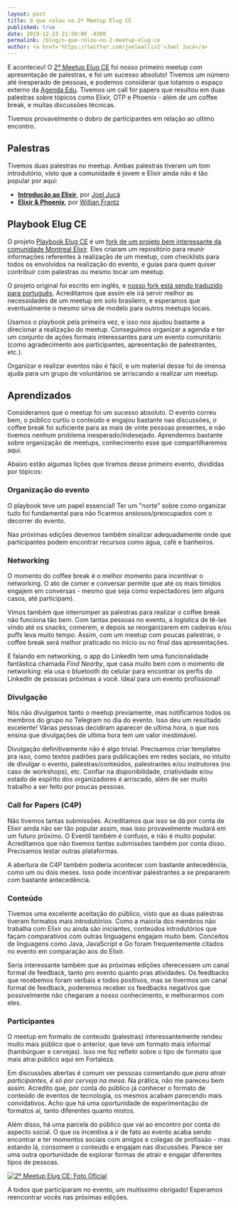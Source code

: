 ```yaml
---
layout: post
title: O que rolou no 2º Meetup Elug CE
published: true
date: 2019-12-23 21:50:00 -0300
permalink: /blog/o-que-rolou-no-2-meetup-elug-ce
author: <a href='https://twitter.com/joelwallis1'>Joel Jucá</a>
---
```


E aconteceu! O [2º Meetup Elug CE](https://eventil.com/events/elug-ce-meetup-2) foi nosso primeiro meetup com apresentação de palestras, e foi um sucesso absoluto! Tivemos um número até inesperado de pessoas, e podemos considerar que lotamos o espaço externo da [Agenda Edu](https://agendaedu.com). Tivemos um call for papers que resultou em duas palestras sobre tópicos como Elixir, OTP e Phoenix - além de um coffee break, e muitas discussões técnicas.

Tivemos provavelmente o dobro de participantes em relação ao ultimo encontro.

<!--
O [primeiro meetup](https://eventil.com/events/elug-ce-meetup-1) aconteceu na [hamburgueria MacLarens](https://goo.gl/maps/bNjXRH8d6vceA1QFA), em junho desse ano, com um formato mais informal, onde os membros presentes discutiram tópicos referentes à fundação do grupo.
-->

## Palestras

Tivemos duas palestras no meetup. Ambas palestras tiveram um tom introdutório, visto que a comunidade é jovem e Elixir ainda não é tão popular por aqui:

- **[Introdução ao Elixir](https://speakerdeck.com/joelwallis/introducao-ao-elixir)**, por [Joel Jucá](https://twitter.com/joelwallis1)
- **[Elixir & Phoenix](https://slides.com/luigiwillian/elixir-phoenix)**, por [Willian Frantz](https://twitter.com/frantz_willian)

## Playbook Elug CE

O projeto [Playbook Elug CE](https://github.com/elug-ce/playbook) é um [fork de um projeto bem interessante da comunidade Montreal Elixir](https://github.com/montrealelixir/playbook). Eles criaram um repositório para reunir informações referentes à realização de um meetup, com checklists para todos os envolvidos na realização do evento, e guias para quem quiser contribuir com palestras ou mesmo tocar um meetup.

O projeto original foi escrito em inglês, e [nosso fork está sendo traduzido para português](https://github.com/elug-ce/playbook/issues/3). Acreditamos que assim ele irá servir melhor as necessidades de um meetup em solo brasileiro, e esperamos que eventualmente o mesmo sirva de modelo para outros meetups locais.

Usamos o playbook pela primeira vez, e isso nos ajudou bastante a direcionar a realização do meetup. Conseguimos organizar a agenda e ter um conjunto de ações formais interessantes para um evento comunitário (como agradecimento aos participantes, apresentação de palestrantes, etc.).

Organizar e realizar eventos não é fácil, e um material desse foi de imensa ajuda para um grupo de voluntários se arriscando a realizar um meetup.

## Aprendizados

Consideramos que o meetup foi um sucesso absoluto. O evento correu bem, o público curtiu o conteúdo e engajou bastante nas discussões, o coffee break foi suficiente para as mais de vinte pessoas presentes, e não tivemos nenhum problema inesperado/indesejado. Aprendemos bastante sobre organização de meetups, conhecimento esse que compartilharemos aqui.

Abaixo estão algumas lições que tiramos desse primeiro evento, divididas por tópicos:

### Organização do evento

O playbook teve um papel essencial! Ter um "norte" sobre como organizar tudo foi fundamental para não ficarmos ansiosos/preocupados com o decorrer do evento.

Nas próximas edições devemos também sinalizar adequadamente onde que participantes podem encontrar recursos como água, café e banheiros.

### Networking

O momento do coffee break é o melhor momento para incentivar o networking. O ato de comer e conversar permite que até os mais tímidos engajem em conversas - mesmo que seja como expectadores (em alguns casos, até participam).

Vimos também que interromper as palestras para realizar o coffee break não funciona tão bem. Com tantas pessoas no evento, a logística de tê-las vindo até os snacks, comerem, e depois se reorganizarem em cadeiras e/ou puffs leva muito tempo. Assim, com um meetup com poucas palestras, o coffee break será melhor praticado no início ou no final das apresentações.

E falando em networking, o app do LinkedIn tem uma funcionalidade fantástica chamada _Find Nearby_, que casa muito bem com o momento de networking: ela usa o bluetooth do celular para encontrar os perfis do LinkedIn de pessoas próximas a você. Ideal para um evento profissional!

### Divulgação

Nós não divulgamos tanto o meetup previamente, mas notificamos todos os membros do grupo no Telegram no dia do evento. Isso deu um resultado excelente! Várias pessoas decidiram aparecer de ultima hora, o que nos ensina que divulgações de ultima hora tem um valor inestimável.

Divulgação definitivamente não é algo trivial. Precisamos criar templates pra isso, como textos padrões para publicações em redes sociais, no intuito de divulgar o evento, palestras/conteúdos, palestrantes e/ou instrutores (no caso de workshops), etc. Confiar na disponibilidade, criatividade e/ou estado de espírito dos organizadores é arriscado, além de ser muito trabalho a ser feito por poucas pessoas.

### Call for Papers (C4P)

Não tivemos tantas submissões. Acreditamos que isso se dá por conta de Elixir ainda não ser tão popular assim, mas isso provavelmente mudará em um futuro próximo. O Eventil também é confuso, e não é muito popular. Acreditamos que não tivemos tantas submissões também por conta disso. Precisamos testar outras plataformas.

A abertura de C4P também poderia acontecer com bastante antecedência, como um ou dois meses. Isso pode incentivar palestrantes a se prepararem com bastante antecedência.

### Conteúdo

Tivemos uma excelente aceitação do público, visto que as duas palestras tiveram formatos mais introdutórios. Como a maioria dos membros não trabalha com Elixir ou ainda são iniciantes, conteúdos introdutórios que façam comparativos com outras linguagens engajam muito bem. Conceitos de linguagens como Java, JavaScript e Go foram frequentemente citados no evento em comparação aos do Elixir.

Seria interessante também que as próximas edições oferecessem um canal formal de feedback, tanto pro evento quanto pras atividades. Os feedbacks que recebemos foram verbais e todos positivos, mas se tivermos um canal formal de feedback, poderemos receber os feedbacks negativos que possivelmente não chegaram a nosso conhecimento, e melhorarmos com eles.

### Participantes

O meetup em formato de conteúdo (palestras) interessantemente rendeu muito mais público que o anterior, que teve um formato mais informal (hambúrguer e cervejas). Isso me fez refletir sobre o tipo de formato que mais atrai público aqui em Fortaleza.

Em discussões abertas é comum ver pessoas comentando que _para atrair participantes, é só por cerveja na mesa_. Na prática, não me pareceu bem assim. Acredito que, por conta do público já conhecer o formato de conteúdo de eventos de tecnologia, os mesmos acabam parecendo mais convidativos. Acho que há uma oportunidade de experimentação de formatos aí, tanto diferentes quanto mistos.

Além disso, há uma parcela do público que vai ao encontro por conta do aspecto social. O que os incentiva a ir de fato ao evento acaba sendo encontrar e ter momentos sociais com amigos e colegas de profissão - mas estando lá, consomem o conteúdo e engajam nas discussões. Parece ser uma outra oportunidade de explorar formas de atrair e engajar diferentes tipos de pessoas.

[![2º Meetup Elug CE: Foto Oficial](/media/2019-11-08_2-meetup-elug-ce-foto-oficial.jpg)](/media/2019-11-08_2-meetup-elug-ce-foto-oficial.jpg)

A todos que participaram no evento, um muitíssimo obrigado! Esperamos reencontrar vocês nas próximas edições.
